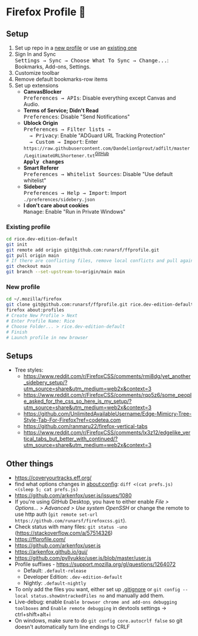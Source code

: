 # Firefox Profile 🦊


## Setup

1. Set up repo in a [new profile](#new-profile) or use an [existing one](#existing-profile)
2. Sign In and Sync  
  <kbd>Settings → Sync → Choose What To Sync → Change...</kbd>: Bookmarks, Add-ons, Settings.
3. Customize toolbar
4. Remove default bookmarks-row items
5. Set up extensions
    - **CanvasBlocker**  
        <kbd>Preferences → APIs</kbd>: Disable everything except Canvas and Audio.
    - **Terms of Service; Didn't Read**  
        <kbd>Preferences</kbd>: Disable "Send Notifications"
    - **Ublock Origin**  
        <kbd>Preferences → Filter lists ⇢</kbd>  
        &nbsp;&nbsp;&nbsp;&nbsp;<kbd>→ Privacy</kbd>: Enable "ADGuard URL Tracking Protection"  
        &nbsp;&nbsp;&nbsp;&nbsp;<kbd>→ Custom → Import</kbd>: Enter `https://raw.githubusercontent.com/DandelionSprout/adfilt/master/LegitimateURLShortener.txt`<sup><a href="https://github.com/DandelionSprout/adfilt/blob/master/LegitimateURLShortener.txt">GitHub</a></sup>  
        <kbd><b>Apply changes</b></kbd>
    - **Smart Referer**  
        <kbd>Preferences → Whitelist Sources</kbd>: Disable "Use default whitelist"
    - **Sidebery**  
        <kbd>Preferences → Help → Import</kbd>: Import `./preferences/sidebery.json`
    - **I don't care about cookies**  
        <kbd>Manage</kbd>: Enable "Run in Private Windows"


### Existing profile

```bash
cd rice.dev-edition-default
git init
git remote add origin git@github.com:runarsf/ffprofile.git
git pull origin main
# If there are conflicting files, remove local conflicts and pull again
git checkout main
git branch --set-upstream-to=origin/main main
```


### New profile

```bash
cd ~/.mozilla/firefox
git clone git@github.com:runarsf/ffprofile.git rice.dev-edition-default
firefox about:profiles
# Create New Profile > Next
# Enter Profile Name: Rice
# Choose Folder... > rice.dev-edition-default
# Finish
# Launch profile in new browser
```


## Setups

- Tree styles:
  - https://www.reddit.com/r/FirefoxCSS/comments/rmi8dg/yet_another_sidebery_setup/?utm_source=share&utm_medium=web2x&context=3
  - https://www.reddit.com/r/FirefoxCSS/comments/rqo5z6/some_people_asked_for_the_css_so_here_is_my_setup/?utm_source=share&utm_medium=web2x&context=3
  - https://github.com/UnlimitedAvailableUsername/Edge-Mimicry-Tree-Style-Tab-For-Firefox?ref=codetea.com
  - https://github.com/ranmaru22/firefox-vertical-tabs
  - https://www.reddit.com/r/FirefoxCSS/comments/lx3z12/edgelike_vertical_tabs_but_better_with_continued/?utm_source=share&utm_medium=web2x&context=3


## Other things

- https://coveryourtracks.eff.org/
- find what options changes in  [about:config](about:config): `diff <(cat prefs.js) <(sleep 5; cat prefs.js)`
- https://github.com/arkenfox/user.js/issues/1080
- If you're using GitHub Desktop, you have to either enable *File > Options... > Advanced > Use system OpenSSH* or change the remote to use http auth (`git remote set-url https://github.com/runarsf/firefoxcss.git`).
- Check status with many files: `git status -uno` (https://stackoverflow.com/a/57514326)
- https://ffprofile.com/
- https://github.com/arkenfox/user.js
- https://arkenfox.github.io/gui/
- https://github.com/pyllyukko/user.js/blob/master/user.js
- Profile suffixes - https://support.mozilla.org/gl/questions/1264072
  - Default: `.default-release`
  - Developer Edition: `.dev-edition-default`
  - Nightly: `.default-nightly`
- To only add the files you want, either set up [.gitignore](https://github.com/runarsf/ffprofile/blob/main/.gitignore) or `git config --local status.showUntrackedFiles no` and manually add them.
- Live-debug: enable `Enable browser chrome and add-ons debugging toolboxes` and `Enable remote debugging` in devtools settings -> ctrl+shift+alt+i
- On windows, make sure to do `git config core.autocrlf false` so git doesn't automatically turn line endings to CRLF
